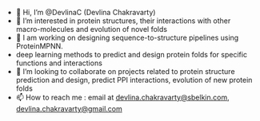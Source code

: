 - 👋 Hi, I’m @DevlinaC (Devlina Chakravarty)
- 👀 I’m interested in protein structures, their interactions with other macro-molecules and evolution of novel folds
- 🌱 I am working on designing sequence-to-structure pipelines using ProteinMPNN. 
-  deep learning methods to predict and design protein folds for specific functions and interactions
- 💞️ I’m looking to collaborate on projects related to protein structure prediction and design, predict PPI interactions, evolution of new protein folds
- 📫 How to reach me : email at devlina.chakravarty@sbelkin.com, devlina.chakravarty@gmail.com

<!---
DevlinaC/DevlinaC is a ✨ special ✨ repository because its `README.md` (this file) appears on your GitHub profile.
You can click the Preview link to take a look at your changes.
--->
